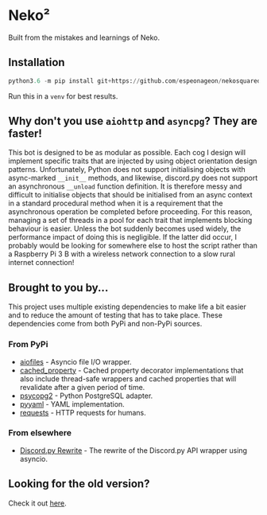 # Neko²

Built from the mistakes and learnings of Neko.

## Installation

```python
python3.6 -m pip install git+https://github.com/espeonageon/nekosquared
```

Run this in a `venv` for best results.

## Why don't you use `aiohttp` and `asyncpg`? They are faster!

This bot is designed to be as modular as possible. Each cog I design will
implement specific traits that are injected by using object orientation
design patterns. Unfortunately, Python does not support initialising objects
with async-marked `__init__` methods, and likewise, discord.py does not
support an asynchronous `__unload` function definition. It is therefore
messy and difficult to initialise objects that should be initialised from
an async context in a standard procedural method when it is a requirement
that the asynchronous operation be completed before proceeding. For this
reason, managing a set of threads in a pool for each trait that implements
blocking behaviour is easier. Unless the bot suddenly becomes used widely,
the performance impact of doing this is negligible. If the latter did
occur, I probably would be looking for somewhere else to host the script
rather than a Raspberry Pi 3 B with a wireless network connection to a
slow rural internet connection!

## Brought to you by...

This project uses multiple existing dependencies to make life a bit easier and
to reduce the amount of testing that has to take place. These dependencies
come from both PyPi and non-PyPi sources.

### From PyPi

- [aiofiles](https://pypi.python.org/pypi/aiofiles) - Asyncio file I/O wrapper.
- [cached_property](https://pypi.python.org/pypi/cached-property) - Cached
    property decorator implementations that also include thread-safe wrappers
    and cached properties that will revalidate after a given period of time.
- [psycopg2](https://pypi.python.org/pypi/psycopg2) - Python PostgreSQL adapter.
- [pyyaml](https://pypi.python.org/pypi/pyyaml) - YAML implementation.
- [requests](https://pypi.python.org/pypi/requests) - HTTP requests for humans.

### From elsewhere

- [Discord.py Rewrite](https://github.com/rapptz/discord.py/tree/rewrite) -
    The rewrite of the Discord.py API wrapper using asyncio.

## Looking for the old version?

Check it out [here](https://github.com/espeonageon/neko).
